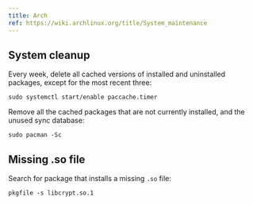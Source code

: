 ```yaml
---
title: Arch
ref: https://wiki.archlinux.org/title/System_maintenance
---
```


## System cleanup

Every week, delete all cached versions of installed and uninstalled packages,
except for the most recent three:

```shell
sudo systemctl start/enable paccache.timer
```

Remove all the cached packages that are not currently installed,
and the unused sync database:

```shell
sudo pacman -Sc
```

## Missing .so file

Search for package that installs a missing `.so` file:

```shell
pkgfile -s libcrypt.so.1
```
